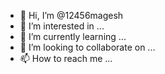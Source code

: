 - 👋 Hi, I’m @12456magesh
- 👀 I’m interested in ...
- 🌱 I’m currently learning ...
- 💞️ I’m looking to collaborate on ...
- 📫 How to reach me ...

<!---
12456magesh/12456magesh is a ✨ special ✨ repository because its `README.md` (this file) appears on your GitHub profile.
You can click the Preview link to take a look at your changes.
--->
